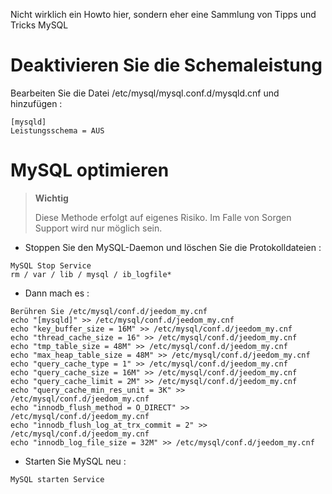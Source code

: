 Nicht wirklich ein Howto hier, sondern eher eine Sammlung von Tipps und Tricks
MySQL

Deaktivieren Sie die Schemaleistung 
================================

Bearbeiten Sie die Datei /etc/mysql/mysql.conf.d/mysqld.cnf und hinzufügen :

    [mysqld]
    Leistungsschema = AUS

MySQL optimieren 
===============

> **Wichtig**
>
> Diese Methode erfolgt auf eigenes Risiko. Im Falle von Sorgen
> Support wird nur möglich sein.

-   Stoppen Sie den MySQL-Daemon und löschen Sie die Protokolldateien :

<!-- -->

    MySQL Stop Service
    rm / var / lib / mysql / ib_logfile*

-   Dann mach es :

<!-- -->

    Berühren Sie /etc/mysql/conf.d/jeedom_my.cnf
    echo "[mysqld]" >> /etc/mysql/conf.d/jeedom_my.cnf
    echo "key_buffer_size = 16M" >> /etc/mysql/conf.d/jeedom_my.cnf
    echo "thread_cache_size = 16" >> /etc/mysql/conf.d/jeedom_my.cnf
    echo "tmp_table_size = 48M" >> /etc/mysql/conf.d/jeedom_my.cnf
    echo "max_heap_table_size = 48M" >> /etc/mysql/conf.d/jeedom_my.cnf
    echo "query_cache_type = 1" >> /etc/mysql/conf.d/jeedom_my.cnf
    echo "query_cache_size = 16M" >> /etc/mysql/conf.d/jeedom_my.cnf
    echo "query_cache_limit = 2M" >> /etc/mysql/conf.d/jeedom_my.cnf
    echo "query_cache_min_res_unit = 3K" >> /etc/mysql/conf.d/jeedom_my.cnf
    echo "innodb_flush_method = O_DIRECT" >> /etc/mysql/conf.d/jeedom_my.cnf
    echo "innodb_flush_log_at_trx_commit = 2" >> /etc/mysql/conf.d/jeedom_my.cnf
    echo "innodb_log_file_size = 32M" >> /etc/mysql/conf.d/jeedom_my.cnf

-   Starten Sie MySQL neu :

<!-- -->

    MySQL starten Service
